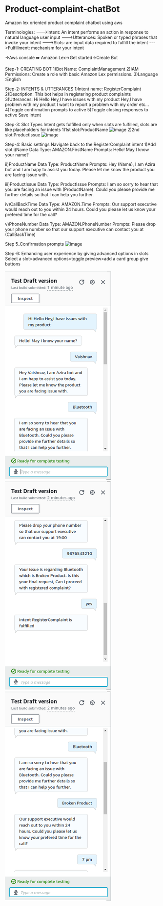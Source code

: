 # Product-complaint-chatBot

Amazon lex oriented product complaint chatbot using aws

Terminologies:
--->Intent: An intent performs an action in response to natural language user input
--->Utterances: Spoken or typed phrases that invoke your intent
--->Slots: are input data required to fulfill the intent
--->Fulfillment: mechanism for your intent


->Aws console :arrow_right: Amazon Lex->Get started->Create Bot

Step-1: CREATING BOT
1)Bot Name: ComplaintManagement
2)IAM Permissions: Create a role with basic Amazon Lex permissions.
3)Language :English


Step-2: INTENTS & UTTERANCES
1)Intent name: RegisterComplaint
2)Description: This bot helps in registering product complaints
3)Utterances:
Hi
Hello
Hey,I have issues with my product
Hey,I have problem with my product
I want to report a problem with my order
etc...
4)Toggle confirmation prompts to active
5)Toggle   closing responses to active
Save Intent

Step-3: Slot Types
Intent gets fulfilled only when slots are fulfilled, slots are like placeholders for intents
1)1st slot:ProductName
![image](https://github.com/user-attachments/assets/33fdc269-34c9-4430-8a30-e21a58f718af)
2)2nd slot:ProductIssue
![image](https://github.com/user-attachments/assets/d9956516-af3a-4114-96d2-04d3a391e74d)

Step-4: Basic settings
Navigate back to the RegisterComplaint intent
1)Add slot
i)Name 
Data Type: AMAZON.FirstName
Prompts: Hello! May I know your name?

ii)ProductName
Data Type: ProductName
Prompts: Hey (Name), I am Azira bot and I am hapy to assist you today. Please let me know the product you are facing issue with.

iii)ProductIssue
Data Type: ProductIssue
Prompts: I am so sorry to hear that you are facing an issue with (ProductName). Could you please provide me further details so that I can help you further.

iv)CallBackTime
Data Type: AMAZON.Time
Prompts: Our support executive would reach out to you within 24 hours. Could you please let us know your prefered time for the call?

v)PhoneNumber
Data Type: AMAZON.PhoneNumber
Prompts: Please drop your phone number so that our support executive can contact you at (CallBackTime)


Step 5_Confirmation prompts
![image](https://github.com/user-attachments/assets/f2407f76-571b-49fe-b2fb-450ecca0c348)


Step-6: Enhancing user experience by giving advanced options in slots
Select a slot>advanced options>toggle preview>add a card group
give buttons


![image](https://github.com/Vaishnav88sk/product-complaint-chatbot/blob/main/assets/Screenshot%20from%202024-11-07%2020-30-03.png)
![image](https://github.com/Vaishnav88sk/product-complaint-chatbot/blob/main/assets/Screenshot%20from%202024-11-07%2020-30-34.png)
![image](https://github.com/Vaishnav88sk/product-complaint-chatbot/blob/main/assets/Screenshot%20from%202024-11-07%2020-30-26.png)










